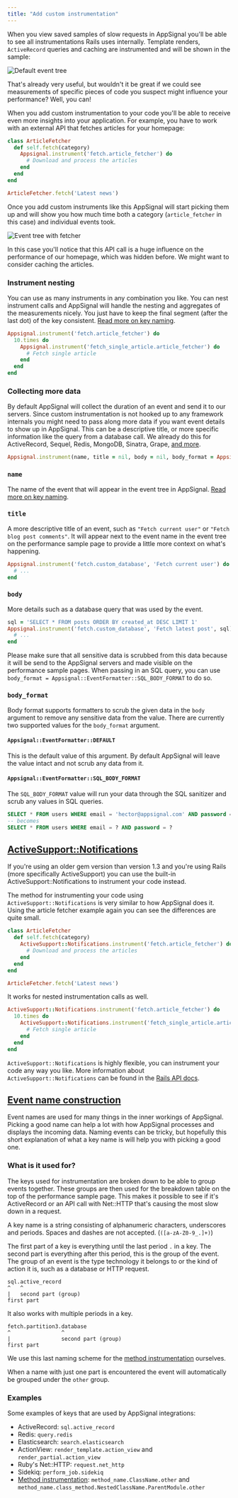 ```yaml
---
title: "Add custom instrumentation"
---
```


When you view saved samples of slow requests in AppSignal you'll be able
to see all instrumentations Rails uses internally.
Template renders, `ActiveRecord` queries and caching are instrumented and
will be shown in the sample:

![Default event tree](/images/screenshots/default_event_tree.png)

That's already very useful, but wouldn't it be great if we could see
measurements of specific pieces of code you suspect might influence your
performance? Well, you can!

When you add custom instrumentation to your code you'll be able to receive even
more insights into your application. For example, you have to work with an
external API that fetches articles for your homepage:

```ruby
class ArticleFetcher
  def self.fetch(category)
    Appsignal.instrument('fetch.article_fetcher') do
      # Download and process the articles
    end
  end
end

ArticleFetcher.fetch('Latest news')
```

Once you add custom instruments like this AppSignal will start picking them up
and will show you how much time both a category (`article_fetcher` in this
case) and individual events took.

![Event tree with fetcher](/images/screenshots/event_tree_with_fetcher.png)

In this case you'll notice that this API call is a huge influence on the
performance of our homepage, which was hidden before. We might want to consider
caching the articles.

### Instrument nesting

You can use as many instruments in any combination you like. You can
nest instrument calls and AppSignal will handle the nesting and aggregates of
the measurements nicely. You just have to keep the final segment (after the last
dot) of the key consistent. [Read more on key naming](#event_naming).

```ruby
Appsignal.instrument('fetch.article_fetcher') do
  10.times do
    Appsignal.instrument('fetch_single_article.article_fetcher') do
      # Fetch single article
    end
  end
end
```

### Collecting more data

By default AppSignal will collect the duration of an event and send it to our
servers. Since custom instrumentation is not hooked up to any framework
internals you might need to pass along more data if you want event details to
show up in AppSignal. This can be a descriptive title, or more specific
information like the query from a database call. We already do this for
ActiveRecord, Sequel, Redis, MongoDB, Sinatra, Grape,
[and more](/getting-started/supported-frameworks.html).

```ruby
Appsignal.instrument(name, title = nil, body = nil, body_format = Appsignal::EventFormatter::DEFAULT, &block)
```

### `name`

The name of the event that will appear in the event tree in AppSignal.
[Read more on key naming](#event_naming).

### `title`

A more descriptive title of an event, such as `"Fetch current user"` or `"Fetch
blog post comments"`. It will appear next to the event name in the event tree
on the performance sample page to provide a little more context on what's
happening.

```ruby
Appsignal.instrument('fetch.custom_database', 'Fetch current user') do
  # ...
end
```

### `body`

More details such as a database query that was used by the event.

```ruby
sql = 'SELECT * FROM posts ORDER BY created_at DESC LIMIT 1'
Appsignal.instrument('fetch.custom_database', 'Fetch latest post', sql) do
  # ...
end
```

Please make sure that all sensitive data is scrubbed from this data because it
will be send to the AppSignal servers and made visible on the performance
sample pages. When passing in an SQL query, you can use `body_format =
Appsignal::EventFormatter::SQL_BODY_FORMAT` to do so.

### `body_format`

Body format supports formatters to scrub the given data in the `body` argument
to remove any sensitive data from the value. There are currently two supported
values for the `body_format` argument.

#### `Appsignal::EventFormatter::DEFAULT`

This is the default value of this argument. By default AppSignal will leave the
value intact and not scrub any data from it.

#### `Appsignal::EventFormatter::SQL_BODY_FORMAT`

The `SQL_BODY_FORMAT` value will run your data through the SQL sanitizer and
scrub any values in SQL queries.

```sql
SELECT * FROM users WHERE email = 'hector@appsignal.com' AND password = 'iamabot'
-- becomes
SELECT * FROM users WHERE email = ? AND password = ?
```

## <a href="#activesupport_notifications" name="activesupport_notifications">ActiveSupport::Notifications</a>

If you're using an older gem version than version 1.3 and you're using Rails
(more specifically ActiveSupport) you can use the built-in
ActiveSupport::Notifications to instrument your code instead.

The method for instrumenting your code using `ActiveSupport::Notifications`
is very similar to how AppSignal does it. Using the article fetcher example
again you can see the differences are quite small.

```ruby
class ArticleFetcher
  def self.fetch(category)
    ActiveSupport::Notifications.instrument('fetch.article_fetcher') do
      # Download and process the articles
    end
  end
end

ArticleFetcher.fetch('Latest news')
```

It works for nested instrumentation calls as well.

```ruby
ActiveSupport::Notifications.instrument('fetch.article_fetcher') do
  10.times do
    ActiveSupport::Notifications.instrument('fetch_single_article.article_fetcher') do
      # Fetch single article
    end
  end
end
```

`ActiveSupport::Notifications` is highly flexible, you can instrument your code
any way you like. More information about `ActiveSupport::Notifications` can be
found in the
[Rails API docs](http://api.rubyonrails.org/classes/ActiveSupport/Notifications.html).

## <a href="#event_naming" name="event_naming">Event name construction</a>

Event names are used for many things in the inner workings of AppSignal.
Picking a good name can help a lot with how AppSignal processes and displays
the incoming data. Naming events can be tricky, but hopefully this short
explanation of what a key name is will help you with picking a good one.

### What is it used for?

The keys used for instrumentation are broken down to be able to group events
together. These groups are then used for the breakdown table on the top of the
performance sample page. This makes it possible to see if it's ActiveRecord or
an API call with Net::HTTP that's causing the most slow down in a request.

A key name is a string consisting of alphanumeric characters, underscores and
periods. Spaces and dashes are not accepted. (`([a-zA-Z0-9_.]+)`)

The first part of a key is everything until the last period `.` in a key. The
second part is everything after this period, this is the group of the event.
The group of an event is the type technology it belongs to or the kind of
action it is, such as a database or HTTP request.

```
sql.active_record
^   ^
|   second part (group)
first part
```

It also works with multiple periods in a key.

```
fetch.partition3.database
^                ^
|                second part (group)
first part
```

We use this last naming scheme for the [method
instrumentation](/tweaks-in-your-code/method-instrumentation.html) ourselves.

When a name with just one part is encountered the event will automatically be
grouped under the `other` group.

### Examples

Some examples of keys that are used by AppSignal integrations:

- ActiveRecord: `sql.active_record`
- Redis: `query.redis`
- Elasticsearch: `search.elasticsearch`
- ActionView: `render_template.action_view` and `render_partial.action_view`
- Ruby's Net::HTTP: `request.net_http`
- Sidekiq: `perform_job.sidekiq`
- [Method instrumentation](/tweaks-in-your-code/method-instrumentation.html):
  `method_name.ClassName.other` and `method_name.class_method.NestedClassName.ParentModule.other`
